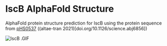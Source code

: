 # IscB AlphaFold Structure

AlphaFold protein structure prediction for IscB using the protein sequence from [pHS0537](https://benchling.com/s/seq-2dKyUXdEmkxdeTHv6Gxd) ((altae-tran 2021)[doi.org/10.1126/science.abj6856])

![IscB .GIF](animation.gif)

